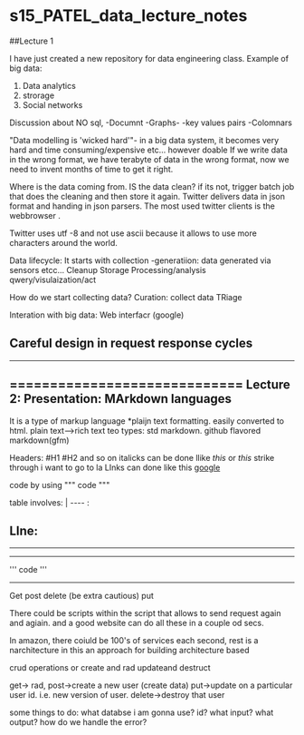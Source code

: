 # s15_PATEL_data_lecture_notes

##Lecture 1

I have just created a new repository for data engineering class.
Example of big data:
1. Data analytics
2. strorage
3. Social networks

Discussion about NO sql, 
-Documnt
-Graphs-
-key values pairs
-Colomnars

"Data modelling is 'wicked hard'"- 
in a big data system, it becomes very hard and time consuming/expensive etc... however doable
If we write data in the wrong format, we have terabyte of data in the wrong format, now we need to invent months of time to get it right.


Where is the data coming from. 
IS the data clean?
if its not, trigger batch job that does the cleaning and then store it again.
Twitter delivers data in json format and handing in json parsers.
The most used twitter clients is the webbrowser . 

Twitter uses utf -8 and not use ascii because it allows to use more characters around the world.

Data lifecycle:
It starts with collection
-generatiion: data generated via sensors etcc...
Cleanup
Storage
Processing/analysis
qwery/visulaization/act

How do we start collecting data?
Curation: collect data
TRiage


Interation with big data:
Web interfacr (google)


Careful design in request response cycles
------------------------------
------------------------------
=============================
Lecture 2:
Presentation:
MArkdown languages
-------
It is a type of markup language
*plaijn text formatting.
easily converted to html.
plain text-->rich text
teo types:
std markdown.
github flavored markdown(gfm)

Headers:
#H1
#H2 and so on
italicks can be done llike *this* or _this_
strike through
 i want to
 go to
 la
LInks can done like this
[google](www.google.com)

code by using """ code """


table involves:
| ---- :


LIne:
---
***
___

''' code '''

--------------
Get
post
delete (be extra cautious)
put

There could be scripts within the script that allows to send request again and agiain. and a good website can do all these in a couple od secs.


In amazon, there coiuld be 100's of services each second, 
rest is a narchitecture in this an approach for building architecture based

crud operations or create and rad updateand destruct


get-> rad,
post->create a new user (create data)
put->update on a particular user id. i.e. new version of user.
delete->destroy that user

some things to do:
what databse i am gonna use?
id?
what input?
what output?
how do we handle the error?




